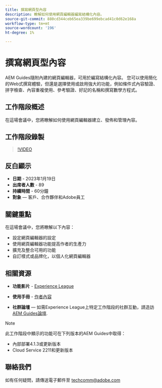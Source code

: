 ```yaml
---
title: 撰寫網頁型內容
description: 瞭解如何使用網頁編輯器編寫結構化內容。
source-git-commit: 880cd344ceb65ea339be699ebcad41c0d62e168a
workflow-type: tm+mt
source-wordcount: '196'
ht-degree: 1%

---
```


# 撰寫網頁型內容

AEM Guides隨附內建的網頁編輯器，可用於編寫結構化內容。 您可以使用簡化的Web式撰寫體驗，但還是選擇使用或啟用強大的功能，例如條件式內容驗證、拼字檢查、內容重複使用、參考驗證、好記的名稱和撰寫數學方程式。

## 工作階段概述

在這場會議中，您將瞭解如何使用網頁編輯器建立、發佈和管理內容。

## 工作階段錄製

>[!VIDEO](https://video.tv.adobe.com/v/3414171/dita-authoring-ccms-web-author?quality=12&learn=on)

## 反白顯示

- **日期** - 2023年1月19日
- **出席者人數** - 89
- **持續時間** - 60分鐘
- **對象**  — 客戶、合作夥伴和Adobe員工

## 關鍵重點

在這場會議中，您將瞭解以下內容：
- 設定網頁編輯器的設定
- 使用網頁編輯器功能提高作者的生產力
- 擴充及整合可用的功能
- 自訂樣式或品牌化，以個人化網頁編輯器

## 相關資源

- **功能影片** -  [Experience League](https://experienceleague.adobe.com/docs/experience-manager-guides-learn/videos/advanced-user-guide/overview.html?lang=en)

- **使用手冊** - [作者內容](https://help.adobe.com/en_US/xml-documentation-for-adobe-experience-manager/index.html#t=DXML-master-map/authoring-content.html)

- **社群論壇**  — 如需Experience League上特定工作階段的社群互動，請造訪  [AEM Guides論壇](https://experienceleaguecommunities.adobe.com/t5/experience-manager-guides/bd-p/xml-documentation-discussions).

>[!NOTE]
>
> 此工作階段中顯示的功能可在下列版本的AEM Guides中取得：
> - 內部部署4.1.3或更新版本
> - Cloud Service 2211和更新版本

## 聯絡我們

如有任何疑問，請傳送電子郵件至 <techcomm@adobe.com>
